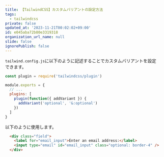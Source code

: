 ```yaml
---
title: 【TailwindCSS】カスタムバリアントの設定方法
tags:
  - tailwindcss
private: false
updated_at: '2023-11-21T00:02:02+09:00'
id: e045aba72b80e3319318
organization_url_name: null
slide: false
ignorePublish: false
---
```

`tailwind.config.js`に以下のように記述することでカスタムバリアントを設定できます。

```js:tailwind.config.js
const plugin = require('tailwindcss/plugin')

module.exports = {
  // ...
  plugins: [
    plugin(function({ addVariant }) {
      addVariant('optional', '&:optional')
    })
  ]
}

```

以下のように使用します。

```html
  <div class="field">
    <label for="email_input">Enter an email address:</label>
    <input type="email" id="email_input" class="optional: border-4" />
  </div>

```
